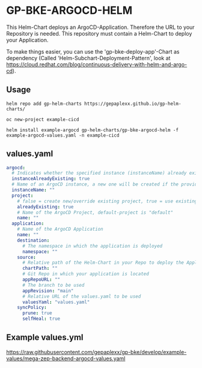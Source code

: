 # GP-BKE-ARGOCD-HELM

This Helm-Chart deploys an ArgoCD-Application. Therefore the URL to your Repository is needed. This repository must contain a Helm-Chart to deploy your Application. 

To make things easier, you can use the 'gp-bke-deploy-app'-Chart as dependency (Called 'Helm-Subchart-Deployment-Pattern', look at https://cloud.redhat.com/blog/continuous-delivery-with-helm-and-argo-cd).

## Usage

```helm repo add gp-helm-charts https://gepaplexx.github.io/gp-helm-charts/```

```oc new-project example-cicd```

```helm install example-argocd gp-helm-charts/gp-bke-argocd-helm -f example-argocd-values.yaml -n example-cicd```

## values.yaml

```yaml
argocd:
  # Indicates whether the specified instance (instanceName) already exists
  instanceAlreadyExisting: true
  # Name of an ArgoCD instance, a new one will be created if the provided one doesn't exist
  instanceName: ""
  project:
    # false = create new/override existing project, true = use existing project, fail if there is no project found
    alreadyExisting: true
    # Name of the ArgoCD Project, default-project is "default"
    name: ""
  application:
    # Name of the ArgoCD Application
    name: ""
    destination:
      # The namespace in which the application is deployed
      namespace: ""
    source:
      # Relative path of the Helm-Chart in your Repo to deploy the Application
      chartPath: "" 
      # Git Repo in which your application is located
      appRepoURL: ""
      # The branch to be used
      appRevision: "main"
      # Relative URL of the values.yaml to be used
      valuesYaml: "values.yaml" 
    syncPolicy:
      prune: true
      selfHeal: true
```

## Example values.yml

https://raw.githubusercontent.com/gepaplexx/gp-bke/develop/example-values/mega-zep-backend-argocd-values.yaml 